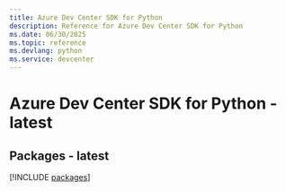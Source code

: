 ```yaml
---
title: Azure Dev Center SDK for Python
description: Reference for Azure Dev Center SDK for Python
ms.date: 06/30/2025
ms.topic: reference
ms.devlang: python
ms.service: devcenter
---
```

# Azure Dev Center SDK for Python - latest
## Packages - latest
[!INCLUDE [packages](dev-center-index.md)]